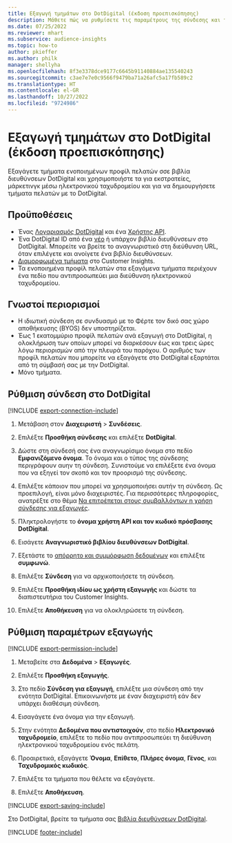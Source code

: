 ```yaml
---
title: Εξαγωγή τμημάτων στο DotDigital (έκδοση προεπισκόπησης)
description: Μάθετε πώς να ρυθμίσετε τις παραμέτρους της σύνδεσης και της εξαγωγής στο DotDigital.
ms.date: 07/25/2022
ms.reviewer: mhart
ms.subservice: audience-insights
ms.topic: how-to
author: pkieffer
ms.author: philk
manager: shellyha
ms.openlocfilehash: 8f3e3378dce9177c6645b91140884ae135540243
ms.sourcegitcommit: c3ae7e7e0c9566f9479ba71a26afc5a17fb589c2
ms.translationtype: HT
ms.contentlocale: el-GR
ms.lasthandoff: 10/27/2022
ms.locfileid: "9724986"
---
```

# <a name="export-segments-to-dotdigital-preview"></a>Εξαγωγή τμημάτων στο DotDigital (έκδοση προεπισκόπησης)

Εξαγάγετε τμήματα ενοποιημένων προφίλ πελατών σσε βιβλία διευθύνσεων DotDigital και χρησιμοποιήστε τα για εκστρατείες, μάρκετινγκ μέσω ηλεκτρονικού ταχυδρομείου και για να δημιουργήσετε τμήματα πελατών με το DotDigital.

## <a name="prerequisites"></a>Προϋποθέσεις

- Ένας [Λογαριασμός DotDigital](https://dotdigital.com/) και ένα [Χρήστης API](https://support.dotdigital.com/hc/articles/115001718730-How-do-I-create-an-API-user).
- Ένα DotDigital ID από ένα [νέο](https://support.dotdigital.com/hc/articles/212211968-Creating-an-address-book) ή υπάρχον βιβλίο διευθύνσεων στο DotDigital. Μπορείτε να βρείτε το αναγνωριστικό στη διεύθυνση URL, όταν επιλέγετε και ανοίγετε ένα βιβλίο διευθύνσεων.
- [Διαμορφωμένα τμήματα](segments.md) στο Customer Insights.
- Τα ενοποιημένα προφίλ πελατών στα εξαγόμενα τμήματα περιέχουν ένα πεδίο που αντιπροσωπεύει μια διεύθυνση ηλεκτρονικού ταχυδρομείου.

## <a name="known-limitations"></a>Γνωστοί περιορισμοί

- Η ιδιωτική σύνδεση σε συνδυασμό με το Φέρτε τον δικό σας χώρο αποθήκευσης (BYOS) δεν υποστηρίζεται.
- Έως 1 εκατομμύριο προφίλ πελατών ανά εξαγωγή στο DotDigital, η ολοκλήρωση των οποίων μπορεί να διαρκέσουν έως και τρεις ώρες λόγω περιορισμών από την πλευρά του παρόχου. Ο αριθμός των προφίλ πελατών που μπορείτε να εξαγάγετε στο DotDigital εξαρτάται από τη σύμβασή σας με την DotDigital.
- Μόνο τμήματα.

## <a name="set-up-connection-to-dotdigital"></a>Ρύθμιση σύνδεση στο DotDigital

[!INCLUDE [export-connection-include](includes/export-connection-admn.md)]

1. Μετάβαση στον **Διαχειριστή** > **Συνδέσεις**.

1. Επιλέξτε **Προσθήκη σύνδεσης** και επιλέξτε **DotDigital**.

1. Δώστε στη σύνδεσή σας ένα αναγνωρίσιμο όνομα στο πεδίο **Εμφανιζόμενο όνομα**. Το όνομα και ο τύπος της σύνδεσης περιγράφουν αυην τη σύνδεση. Συνιστούμε να επιλέξετε ένα όνομα που να εξηγεί τον σκοπό και τον προορισμό της σύνδεσης.

1. Επιλέξτε κάποιον που μπορεί να χρησιμοποιήσει αυτήν τη σύνδεση. Ως προεπιλογή, είναι μόνο διαχειριστές. Για περισσότερες πληροφορίες, ανατρέξτε στο θέμα [Να επιτρέπεται στους συμβαλλόντων η χρήση σύνδεσης για εξαγωγές](connections.md#allow-contributors-to-use-a-connection-for-exports).

1. Πληκτρολογήστε το **όνομα χρήστη API και τον κωδικό πρόσβασης DotDigital**.

1. Εισάγετε **Αναγνωριστικό βιβλίου διευθύνσεων DotDigital**.

1. Εξετάστε το [απόρρητο και συμμόρφωση δεδομένων](connections.md#data-privacy-and-compliance) και επιλέξτε **συμφωνώ**.

1. Επιλέξτε **Σύνδεση** για να αρχικοποιήσετε τη σύνδεση.

1. Επιλέξτε **Προσθήκη ιδίου ως χρήστη εξαγωγής** και δώστε τα διαπιστευτήρια του Customer Insights.

1. Επιλέξτε **Αποθήκευση** για να ολοκληρώσετε τη σύνδεση.

## <a name="configure-an-export"></a>Ρύθμιση παραμέτρων εξαγωγής

[!INCLUDE [export-permission-include](includes/export-permission.md)]

1. Μεταβείτε στα **Δεδομένα** > **Εξαγωγές**.

1. Επιλέξτε **Προσθήκη εξαγωγής**.

1. Στο πεδίο **Σύνδεση για εξαγωγή**, επιλέξτε μια σύνδεση από την ενότητα DotDigital. Επικοινωνήστε με έναν διαχειριστή εάν δεν υπάρχει διαθέσιμη σύνδεση.

1. Εισαγάγετε ένα όνομα για την εξαγωγή.

1. Στην ενότητα **Δεδομένα που αντιστοιχούν**, στο πεδίο **Ηλεκτρονικό ταχυδρομείο**, επιλέξτε το πεδίο που αντιπροσωπεύει τη διεύθυνση ηλεκτρονικού ταχυδρομείου ενός πελάτη.

1. Προαιρετικά, εξαγάγετε **Όνομα**, **Επίθετο**, **Πλήρες όνομα**, **Γένος**, και **Ταχυδρομικός κωδικός**.

1. Επιλέξτε τα τμήματα που θέλετε να εξαγάγετε.

1. Επιλέξτε **Αποθήκευση**.

[!INCLUDE [export-saving-include](includes/export-saving.md)]

Στο DotDigital, βρείτε τα τμήματα σας [Βιβλία διευθύνσεων DotDigital](https://support.dotdigital.com/hc/articles/212211968-Creating-an-address-book).

[!INCLUDE [footer-include](includes/footer-banner.md)]

